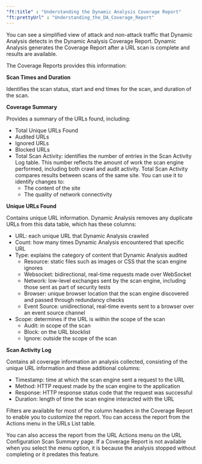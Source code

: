 ```yaml
---
"ft:title" : "Understanding the Dynamic Analysis Coverage Report"
"ft:prettyUrl" : "Understanding_the_DA_Coverage_Report"
---
```

You can see a simplified view of attack and non-attack traffic that Dynamic Analysis detects in the Dynamic Analysis Coverage Report. Dynamic Analysis generates the Coverage Report after a URL scan is complete and results are available.

The Coverage Reports provides this information:

**Scan Times and Duration**

Identifies the scan status, start and end times for the scan, and duration of the scan.

**Coverage Summary**

Provides a summary of the URLs found, including:

   -   Total Unique URLs Found
   -   Audited URLs
   -   Ignored URLs
   -   Blocked URLs
   -   Total Scan Activity: identifies the number of entries in the Scan Activity Log table. This number reflects the amount of work the scan engine performed, including both crawl and audit activity. Total Scan Activity compares results between scans of the same site. You can use it to identify changes to:
       -   The content of the site
       -   The quality of network connectivity

**Unique URLs Found**

Contains unique URL information. Dynamic Analysis removes any duplicate URLs from this data table, which has these columns:

   - URL: each unique URL that Dynamic Analysis crawled
   - Count: how many times Dynamic Analysis encountered that specific URL
   - Type: explains the category of content that Dynamic Analysis audited
       -   Resource: static files such as images or CSS that the scan engine ignores
       -   Websocket: bidirectional, real-time requests made over WebSocket
       -   Network: low-level exchanges sent by the scan engine, including those sent as part of security tests
       -   Browser: unique browser location that the scan engine discovered and passed through redundancy checks
       -   Event Source: unidirectional, real-time events sent to a browser over an event source channel
   -   Scope: determines if the URL is within the scope of the scan
       -   Audit: in scope of the scan
       -   Block: on the URL blocklist
       -   Ignore: outside the scope of the scan

**Scan Activity Log**

Contains all coverage information an analysis collected, consisting of the unique URL information and these additional columns:

   - Timestamp: time at which the scan engine sent a request to the URL
   - Method: HTTP request made by the scan engine to the application
   - Response: HTTP response status code that the request was successful
   - Duration: length of time the scan engine interacted with the URL

Filters are available for most of the column headers in the Coverage Report to enable you to customize the report. You can access the report from the Actions menu in the URLs List table.

You can also access the report from the URL Actions menu on the URL Configuration Scan Summary page. If a Coverage Report is not available when you select the menu option, it is because the analysis stopped without completing or it predates this feature.